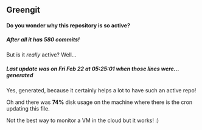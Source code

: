 ## Greengit

#### Do you wonder why this repository is so active?

##### After all it has 580 commits!

But is it *really* active? Well...

##### Last update was on Fri Feb 22 at 05:25:01 when those lines were... generated

Yes, generated, because it certainly helps a lot to have such an active repo!

Oh and there was **74%** disk usage on the machine
where there is the cron updating this file.

Not the best way to monitor a VM in the cloud but it works! :)
